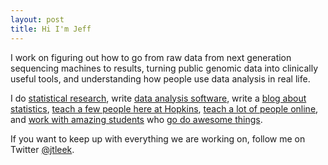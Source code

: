 ```yaml
---
layout: post
title: Hi I'm Jeff
---
```



I work on figuring out how to go from raw data from
next generation sequencing machines to results, 
turning public genomic data into clinically useful tools, and 
understanding how people use data analysis in real life. 

I do [statistical research](/papers), write [data analysis software](/software), write a [blog about statistics](http://simplystatistics.org), [teach a few people here at Hopkins](/teaching), [teach a lot of people online](https://www.coursera.org/specialization/jhudatascience/1), and [work with amazing students](/people) who [go do awesome things](/alumni). 

If you want to keep up with everything we are working on, follow me on Twitter [@jtleek](http://twitter.com/jtleek).
